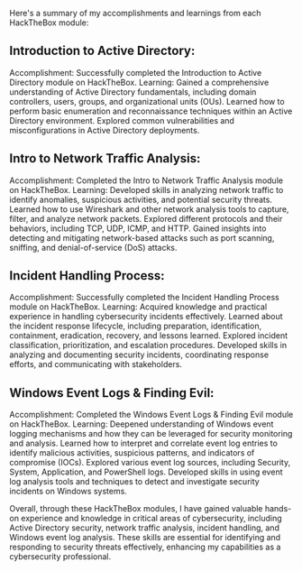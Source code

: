 Here's a summary of my accomplishments and learnings from each HackTheBox module:

<h2> Introduction to Active Directory: </h2>

Accomplishment: Successfully completed the Introduction to Active Directory module on HackTheBox.
Learning: Gained a comprehensive understanding of Active Directory fundamentals, including domain controllers, users, groups, and organizational units (OUs). Learned how to perform basic enumeration and reconnaissance techniques within an Active Directory environment. Explored common vulnerabilities and misconfigurations in Active Directory deployments.

<h2> Intro to Network Traffic Analysis: </h2>

Accomplishment: Completed the Intro to Network Traffic Analysis module on HackTheBox.
Learning: Developed skills in analyzing network traffic to identify anomalies, suspicious activities, and potential security threats. Learned how to use Wireshark and other network analysis tools to capture, filter, and analyze network packets. Explored different protocols and their behaviors, including TCP, UDP, ICMP, and HTTP. Gained insights into detecting and mitigating network-based attacks such as port scanning, sniffing, and denial-of-service (DoS) attacks.

<h2> Incident Handling Process: </h2>

Accomplishment: Successfully completed the Incident Handling Process module on HackTheBox.
Learning: Acquired knowledge and practical experience in handling cybersecurity incidents effectively. Learned about the incident response lifecycle, including preparation, identification, containment, eradication, recovery, and lessons learned. Explored incident classification, prioritization, and escalation procedures. Developed skills in analyzing and documenting security incidents, coordinating response efforts, and communicating with stakeholders.

<h2> Windows Event Logs & Finding Evil: </h2>

Accomplishment: Completed the Windows Event Logs & Finding Evil module on HackTheBox.
Learning: Deepened understanding of Windows event logging mechanisms and how they can be leveraged for security monitoring and analysis. Learned how to interpret and correlate event log entries to identify malicious activities, suspicious patterns, and indicators of compromise (IOCs). Explored various event log sources, including Security, System, Application, and PowerShell logs. Developed skills in using event log analysis tools and techniques to detect and investigate security incidents on Windows systems.

Overall, through these HackTheBox modules, I have gained valuable hands-on experience and knowledge in critical areas of cybersecurity, including Active Directory security, network traffic analysis, incident handling, and Windows event log analysis. These skills are essential for identifying and responding to security threats effectively, enhancing my capabilities as a cybersecurity professional.